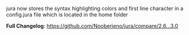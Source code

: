 jura now stores the syntax highlighting colors and first line character in a config.jura file which is located in the home folder

**Full Changelog**: https://github.com/Nooberieno/jura/compare/2.6...3.0